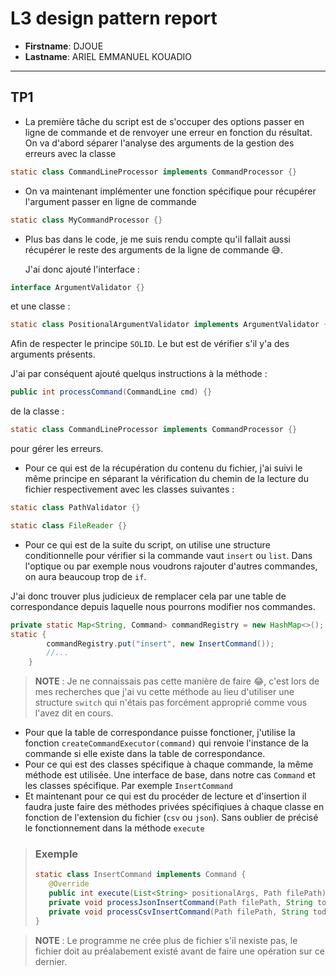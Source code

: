 # L3 design pattern report

- **Firstname**: DJOUE
- **Lastname**: ARIEL EMMANUEL KOUADIO



---

## TP1
 - La première tâche du script est de s'occuper des options passer en ligne de commande et de renvoyer une erreur 
 en fonction du résultat. On va d'abord séparer l'analyse des arguments de la gestion des erreurs avec la classe
```java
static class CommandLineProcessor implements CommandProcessor {}
```
- On va maintenant implémenter une fonction spécifique pour récupérer l'argument passer en ligne de commande
```java
static class MyCommandProcessor {}
```
- Plus bas dans le code, je me suis rendu compte qu'il fallait aussi récupérer le reste des arguments de la ligne de
commande 😅. 

    J'ai donc ajouté l'interface :
```java
interface ArgumentValidator {}
```
et une classe : 
```java
static class PositionalArgumentValidator implements ArgumentValidator {}
```
Afin de respecter le principe ```SOLID```. Le but est de vérifier s'il y'a des arguments présents.

J'ai par conséquent ajouté quelqus instructions à la méthode :
```java
public int processCommand(CommandLine cmd) {}
```
de la classe :
```java
static class CommandLineProcessor implements CommandProcessor {}
```
pour gérer les erreurs.
 
- Pour ce qui est de la récupération du contenu du fichier, j'ai suivi le même principe en séparant la vérification
du chemin de la lecture du fichier respectivement avec les classes suivantes :
```java
static class PathValidator {}

static class FileReader {}
```
- Pour ce qui est de la suite du script, on utilise une structure conditionnelle pour vérifier si la commande vaut
```insert``` ou ```list```. Dans l'optique ou par exemple nous voudrons rajouter d'autres commandes, on aura beaucoup 
trop de ``` if ```. 

J'ai donc trouver plus judicieux de remplacer cela par une table de correspondance depuis 
laquelle nous pourrons modifier nos commandes.
```java
private static Map<String, Command> commandRegistry = new HashMap<>();
static {
        commandRegistry.put("insert", new InsertCommand());
        //...
    }
 ```
> **NOTE** : Je ne connaissais pas cette manière de faire 😂, c'est lors de mes recherches que j'ai vu cette méthode 
> au lieu d'utiliser une structure ```switch``` qui n'étais pas forcément approprié comme vous l'avez dit en cours.
- Pour que la table de correspondance puisse fonctioner, j'utilise la fonction ```createCommandExecutor(command)``` 
qui renvoie l'instance de la commande si elle existe dans la table de correspondance.
- Pour ce qui est des classes spécifique à chaque commande, la même méthode est utilisée. Une interface de base, dans
notre cas ```Command``` et les classes spécifique. Par exemple ```InsertCommand```
- Et maintenant pour ce qui est du procéder de lecture et d'insertion il faudra juste faire des méthodes privées
spécifiqiues à chaque classe en fonction de l'extension du fichier (```csv``` ou ```json```). Sans oublier de précisé
le fonctionnement dans la méthode ```execute```
> ### Exemple
> ```java
> static class InsertCommand implements Command {
>    @Override
>    public int execute(List<String> positionalArgs, Path filePath) {}
>    private void processJsonInsertCommand(Path filePath, String todo) {}
>    private void processCsvInsertCommand(Path filePath, String todo) {}
> }
> ```

> **NOTE** : Le programme ne crée plus de fichier s'il nexiste pas, le fichier doit au préalabement existé 
> avant de faire une opération sur ce dernier.